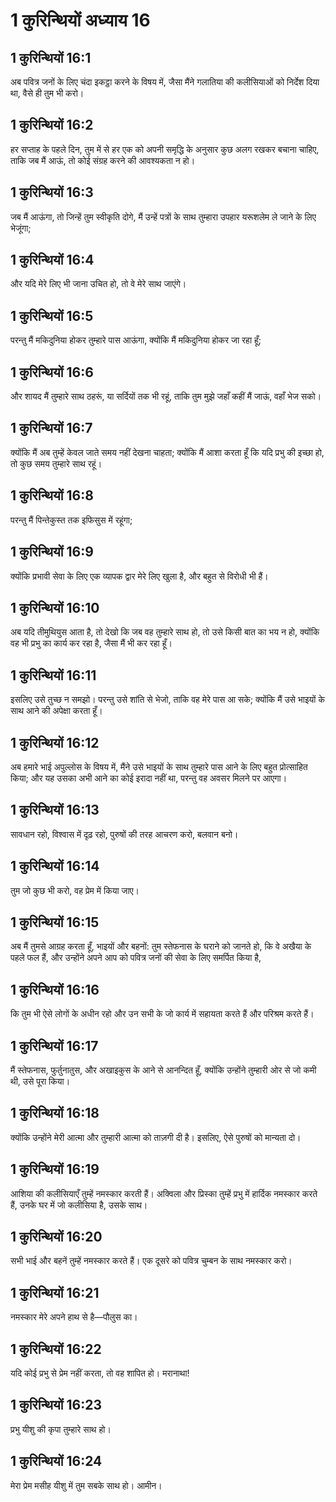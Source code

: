 # 1 कुरिन्थियों अध्याय 16

## 1 कुरिन्थियों 16:1

अब पवित्र जनों के लिए चंदा इकट्ठा करने के विषय में, जैसा मैंने गलातिया की कलीसियाओं को निर्देश दिया था, वैसे ही तुम भी करो।

## 1 कुरिन्थियों 16:2

हर सप्ताह के पहले दिन, तुम में से हर एक को अपनी समृद्धि के अनुसार कुछ अलग रखकर बचाना चाहिए, ताकि जब मैं आऊं, तो कोई संग्रह करने की आवश्यकता न हो।

## 1 कुरिन्थियों 16:3

जब मैं आऊंगा, तो जिन्हें तुम स्वीकृति दोगे, मैं उन्हें पत्रों के साथ तुम्हारा उपहार यरूशलेम ले जाने के लिए भेजूंगा;

## 1 कुरिन्थियों 16:4

और यदि मेरे लिए भी जाना उचित हो, तो वे मेरे साथ जाएंगे।

## 1 कुरिन्थियों 16:5

परन्तु मैं मकिदुनिया होकर तुम्हारे पास आऊंगा, क्योंकि मैं मकिदुनिया होकर जा रहा हूँ;

## 1 कुरिन्थियों 16:6

और शायद मैं तुम्हारे साथ ठहरूं, या सर्दियों तक भी रहूं, ताकि तुम मुझे जहाँ कहीं मैं जाऊं, वहाँ भेज सको।

## 1 कुरिन्थियों 16:7

क्योंकि मैं अब तुम्हें केवल जाते समय नहीं देखना चाहता; क्योंकि मैं आशा करता हूँ कि यदि प्रभु की इच्छा हो, तो कुछ समय तुम्हारे साथ रहूं।

## 1 कुरिन्थियों 16:8

परन्तु मैं पिन्तेकुस्त तक इफिसुस में रहूंगा;

## 1 कुरिन्थियों 16:9

क्योंकि प्रभावी सेवा के लिए एक व्यापक द्वार मेरे लिए खुला है, और बहुत से विरोधी भी हैं।

## 1 कुरिन्थियों 16:10

अब यदि तीमुथियुस आता है, तो देखो कि जब वह तुम्हारे साथ हो, तो उसे किसी बात का भय न हो, क्योंकि वह भी प्रभु का कार्य कर रहा है, जैसा मैं भी कर रहा हूँ।

## 1 कुरिन्थियों 16:11

इसलिए उसे तुच्छ न समझो। परन्तु उसे शांति से भेजो, ताकि वह मेरे पास आ सके; क्योंकि मैं उसे भाइयों के साथ आने की अपेक्षा करता हूँ।

## 1 कुरिन्थियों 16:12

अब हमारे भाई अपुल्लोस के विषय में, मैंने उसे भाइयों के साथ तुम्हारे पास आने के लिए बहुत प्रोत्साहित किया; और यह उसका अभी आने का कोई इरादा नहीं था, परन्तु वह अवसर मिलने पर आएगा।

## 1 कुरिन्थियों 16:13

सावधान रहो, विश्वास में दृढ़ रहो, पुरुषों की तरह आचरण करो, बलवान बनो।

## 1 कुरिन्थियों 16:14

तुम जो कुछ भी करो, वह प्रेम में किया जाए।

## 1 कुरिन्थियों 16:15

अब मैं तुमसे आग्रह करता हूँ, भाइयों और बहनों: तुम स्तेफनास के घराने को जानते हो, कि वे अखैया के पहले फल हैं, और उन्होंने अपने आप को पवित्र जनों की सेवा के लिए समर्पित किया है,

## 1 कुरिन्थियों 16:16

कि तुम भी ऐसे लोगों के अधीन रहो और उन सभी के जो कार्य में सहायता करते हैं और परिश्रम करते हैं।

## 1 कुरिन्थियों 16:17

मैं स्तेफनास, फुर्तुनातुस, और अखाइकुस के आने से आनन्दित हूँ, क्योंकि उन्होंने तुम्हारी ओर से जो कमी थी, उसे पूरा किया।

## 1 कुरिन्थियों 16:18

क्योंकि उन्होंने मेरी आत्मा और तुम्हारी आत्मा को ताज़गी दी है। इसलिए, ऐसे पुरुषों को मान्यता दो।

## 1 कुरिन्थियों 16:19

आशिया की कलीसियाएँ तुम्हें नमस्कार करती हैं। अक्विला और प्रिस्का तुम्हें प्रभु में हार्दिक नमस्कार करते हैं, उनके घर में जो कलीसिया है, उसके साथ।

## 1 कुरिन्थियों 16:20

सभी भाई और बहनें तुम्हें नमस्कार करते हैं। एक दूसरे को पवित्र चुम्बन के साथ नमस्कार करो।

## 1 कुरिन्थियों 16:21

नमस्कार मेरे अपने हाथ से है—पौलुस का।

## 1 कुरिन्थियों 16:22

यदि कोई प्रभु से प्रेम नहीं करता, तो वह शापित हो। मरानाथा!

## 1 कुरिन्थियों 16:23

प्रभु यीशु की कृपा तुम्हारे साथ हो।

## 1 कुरिन्थियों 16:24

मेरा प्रेम मसीह यीशु में तुम सबके साथ हो। आमीन।
